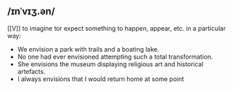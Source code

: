 ## /ɪnˈvɪʒ.ən/
[[V]]
to imagine tor expect something to happen, appear, etc. in a particular way:

- We envision a park with trails and a boating lake.
- No one had ever envisioned attempting such a total transformation.
- She envisions the museum displaying religious art and historical artefacts.
- I always envisions that I would return home at some point